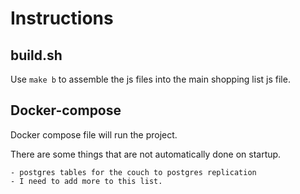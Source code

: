 # Instructions

## build.sh

Use `make b` to assemble the js files into the main shopping list js file.

## Docker-compose

Docker compose file will run the project. 

There are some things that are not automatically done on startup.

    - postgres tables for the couch to postgres replication
    - I need to add more to this list.

    

